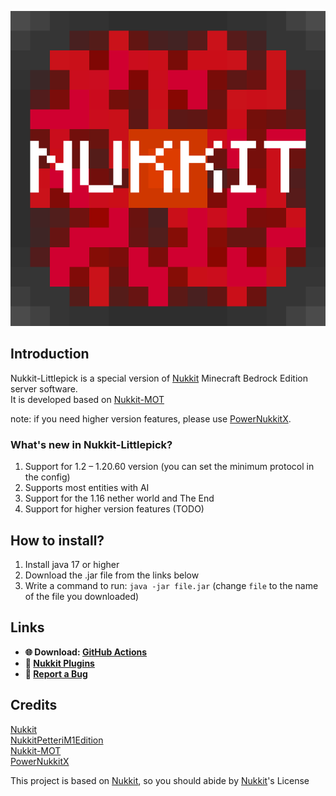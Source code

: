 ![Nukkit-Littlepick](.github/images/banner.png)  

## Introduction
Nukkit-Littlepick is a special version of [Nukkit](https://github.com/CloudburstMC/Nukkit) Minecraft Bedrock Edition server software.  
It is developed based on [Nukkit-MOT](https://github.com/MemoriesOfTime/Nukkit-MOT)

note: if you need higher version features, please use [PowerNukkitX](https://github.com/PowerNukkitX/PowerNukkitX).

### What's new in Nukkit-Littlepick?
1. Support for 1.2 – 1.20.60 version (you can set the minimum protocol in the config)
2. Supports most entities with AI
3. Support for the 1.16 nether world and The Еnd
4. Support for higher version features (TODO)

## How to install?
1. Install java 17 or higher
3. Download the .jar file from the links below
4. Write a command to run: `java -jar file.jar` (change `file` to the name of the file you downloaded)

## Links
- __🌐 Download: [GitHub Actions](https://github.com/explorer3039/Nukkit-Littlepick/actions/workflows/maven.yml?query=branch%3Amaster)__
- __🔌 [Nukkit Plugins](https://cloudburstmc.org/resources/categories/nukkit-plugins.1/)__
- __🐞 [Report a Bug](https://github.com/explorer3039/Nukkit-Littlepick/issues/new/choose)__

## Credits
[Nukkit](https://github.com/CloudburstMC/Nukkit)  
[NukkitPetteriM1Edition](https://github.com/PetteriM1/NukkitPetteriM1Edition)  
[Nukkit-MOT](https://github.com/MemoriesOfTime/Nukkit-MOT)  
[PowerNukkitX](https://github.com/PowerNukkitX/PowerNukkitX)

This project is based on [Nukkit](https://github.com/CloudburstMC/Nukkit), so you should abide by [Nukkit](https://github.com/CloudburstMC/Nukkit)'s License

